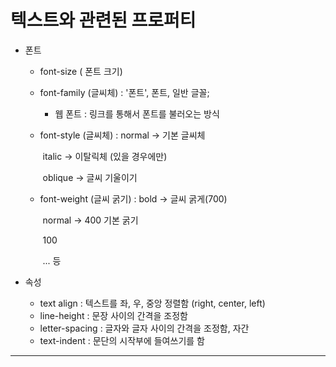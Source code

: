 <h1> 텍스트와 관련된 프로퍼티 </h1>

+ 폰트

  - font-size ( 폰트 크기)

  - font-family (글씨체) : '폰트', 폰트,  일반 글꼴;

    - 웹 폰트 : 링크를 통해서 폰트를 불러오는 방식

  - font-style (글씨체) : normal -> 기본 글씨체

    ​									italic -> 이탈릭체 (있을 경우에만)

    ​									oblique -> 글씨 기울이기

  - font-weight (글씨 굵기) : bold -> 글씨 굵게(700)

    ​											normal -> 400 기본 굵기

    ​											100

    ​											... 등

+ 속성

   - text align : 텍스트를 좌, 우, 중앙 정렬함 (right, center, left)
   - line-height : 문장 사이의 간격을 조정함
   - letter-spacing : 글자와 글자 사이의 간격을 조정함, 자간
   - text-indent : 문단의 시작부에 들여쓰기를 함

---------------------

